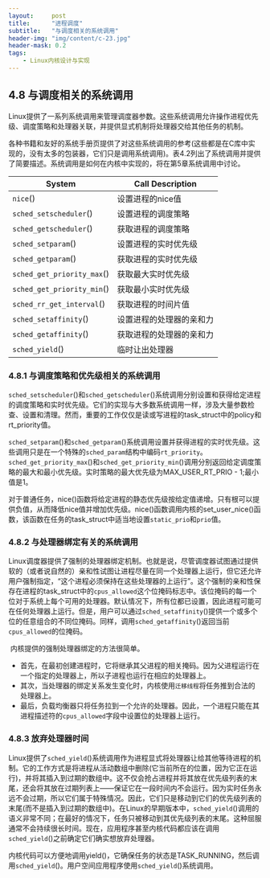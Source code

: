 ```yaml
---
layout:     post
title:      "进程调度"
subtitle:   "与调度相关的系统调用"
header-img: "img/content/c-23.jpg"
header-mask: 0.2
tags:
    - Linux内核设计与实现
---
```




## 4.8 与调度相关的系统调用

​		Linux提供了一系列系统调用来管理调度器参数。这些系统调用允许操作进程优先级、调度策略和处理器关联，并提供显式机制将处理器交给其他任务的机制。

​		各种书籍和友好的系统手册页提供了对这些系统调用的参考(这些都是在C库中实现的，没有太多的包装器，它们只是调用系统调用)。表4.2列出了系统调用并提供了简要描述。系统调用是如何在内核中实现的，将在第5章系统调用中讨论。

|System |Call Description|
|----|----|
|`nice`() |设置进程的nice值|
|`sched_setscheduler`() |设置进程的调度策略|
|`sched_getscheduler`() |获取进程的调度策略|
|`sched_setparam`() |设置进程的实时优先级|
|`sched_getparam`() |获取进程的实时优先级|
|`sched_get_priority_max`() |获取最大实时优先级|
|`sched_get_priority_min`() |获取最小实时优先级|
|`sched_rr_get_interval`() |获取进程的时间片值|
|`sched_setaffinity`() |设置进程的处理器的亲和力|
|`sched_getaffinity`() |获取进程的处理器的亲和力|
|`sched_yield`() |临时让出处理器|



### 4.8.1 与调度策略和优先级相关的系统调用

​		`sched_setscheduler`()和`sched_getscheduler`()系统调用分别设置和获得给定进程的调度策略和实时优先级。它们的实现与大多数系统调用一样，涉及大量参数检查、设置和清理。然而，重要的工作仅仅是读或写进程的task_struct中的policy和rt_priority值。

​		`sched_setparam`()和`sched_getparam`()系统调用设置并获得进程的实时优先级。这些调用只是在一个特殊的`sched_param`结构中编码`rt_priority`。`sched_get_priority_max`()和`sched_get_priority_min`()调用分别返回给定调度策略的最大和最小优先级。实时策略的最大优先级为MAX_USER_RT_PRIO - 1;最小值是1。

​		对于普通任务，nice()函数将给定进程的静态优先级按给定值递增。只有根可以提供负值，从而降低nice值并增加优先级。nice()函数调用内核的set_user_nice()函数，该函数在任务的task_struct中适当地设置`static_prio`和`prio`值。

### 4.8.2 与处理器绑定有关的系统调用

​		Linux调度器提供了强制的处理器绑定机制。也就是说，尽管调度器试图通过提供软的（或者说自然的）亲和性试图让进程尽量在同一个处理器上运行，但它还允许用户强制指定，“这个进程必须保持在这些处理器的上运行”。这个强制的亲和性保存在进程的task_struct中的`cpus_allowed`这个位掩码标志中。该位掩码的每一个位对于系统上每个可用的处理器。默认情况下，所有位都已设置，因此进程可能可在任何处理器上运行。但是，用户可以通过`sched_setaffinity`()提供一个或多个位的任意组合的不同位掩码。同样，调用`sched_getaffinity`()返回当前`cpus_allowed`的位掩码。

​		内核提供的强制处理器绑定的方法很简单。

- 首先，在最初创建进程时，它将继承其父进程的相关掩码。因为父进程运行在一个指定的处理器上，所以子进程也运行在相应的处理器上。
- 其次，当处理器的绑定关系发生变化时，内核使用`迁移线程`将任务推到合法的处理器上。
- 最后，负载均衡器只将任务拉到一个允许的处理器。因此，一个进程只能在其进程描述符的`cpus_allowed`字段中设置位的处理器上运行。

### 4.8.3 放弃处理器时间

​		Linux提供了`sched_yield`()系统调用作为进程显式将处理器让给其他等待进程的机制。它的工作方式是将进程从活动数组中删除(它当前所在的位置，因为它正在运行)，并将其插入到过期的数组中。这不仅会抢占进程并将其放在优先级列表的末尾，还会将其放在过期列表上——保证它在一段时间内不会运行。因为实时任务永远不会过期，所以它们属于特殊情况。因此，它们只是移动到它们的优先级列表的末尾(而不是插入到过期的数组中)。在Linux的早期版本中，`sched_yield`()调用的语义非常不同；在最好的情况下，任务只被移动到其优先级列表的末尾。这种屈服通常不会持续很长时间。现在，应用程序甚至内核代码都应该在调用`sched_yield`()之前确定它们确实想放弃处理器。

​		内核代码可以方便地调用yield()，它确保任务的状态是TASK_RUNNING，然后调用`sched_yield`()。用户空间应用程序使用`sched_yield`()系统调用。

